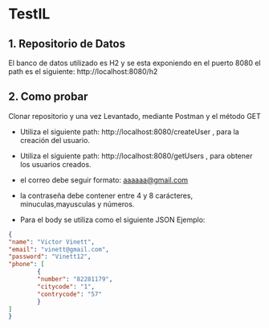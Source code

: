 # TestIL

## 1. Repositorio de Datos
El banco de datos utilizado es H2 y se esta exponiendo en el puerto 8080
el path es el siguiente: http://localhost:8080/h2

## 2. Como probar
Clonar repositorio y una vez Levantado, mediante Postman y el método GET 
- Utiliza el siguiente path: http://localhost:8080/createUser , para la creación del usuario.
- Utiliza el siguiente path: http://localhost:8080/getUsers , para obtener los usuarios creados.

- el correo debe seguir formato: aaaaaa@gmail.com
- la contraseña debe contener entre 4 y 8 carácteres, minuculas,mayusculas y números.

- Para el body se utiliza como el siguiente JSON Ejemplo:
```json
{
"name": "Victor Vinett",
"email": "vinett@gmail.com",
"password": "Vinett12",
"phone": [
        {
        "number": "82281179",
        "citycode": "1",
        "contrycode": "57"
        }
]
}
```
